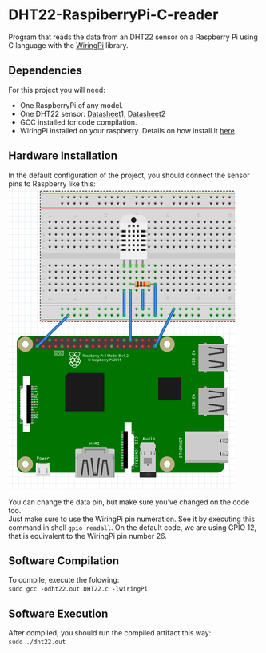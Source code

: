 # DHT22-RaspiberryPi-C-reader
Program that reads the data from an DHT22 sensor on a Raspberry Pi using C language with the [WiringPi](http://wiringpi.com/) library.

## Dependencies
For this project you will need:
* One RaspberryPi of any model.
* One DHT22 sensor: [Datasheet1](https://cdn-shop.adafruit.com/datasheets/Digital+humidity+and+temperature+sensor+AM2302.pdf), [Datasheet2](https://www.sparkfun.com/datasheets/Sensors/Temperature/DHT22.pdf)
* GCC installed for code compilation.
* WiringPi installed on your raspberry. Details on how install it [here](http://wiringpi.com/download-and-install/).

## Hardware Installation
In the default configuration of the project, you should connect the sensor pins to Raspberry like this:  
![alt tag](https://raw.githubusercontent.com/rmzamith/DHT22-RaspiberryPi-C-reader/master/dht22.png)  

You can change the data pin, but make sure you've changed on the code too.  
Just make sure to use the WiringPi pin numeration. See it by executing this command in shell `gpio readall`.  On the default code, we are using GPIO 12, that is equivalent to the WiringPi pin number 26.

## Software Compilation
To compile, execute the folowing:  
`sudo gcc -odht22.out DHT22.c -lwiringPi`

## Software Execution
After compiled, you should run the compiled artifact this way:  
`sudo ./dht22.out`
